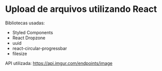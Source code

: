 # Upload de arquivos utilizando React

Bibliotecas usadas:

- Styled Components
- React Dropzone
- uuid
- react-circular-progressbar
- filesize


API utilizada: https://api.imgur.com/endpoints/image
